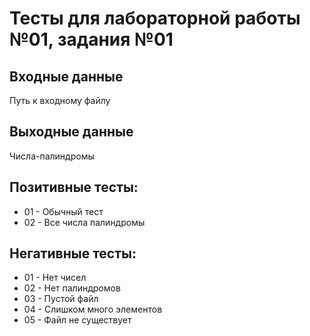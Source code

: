# Тесты для лабораторной работы №01, задания №01

## Входные данные
Путь к входному файлу

## Выходные данные
Числа-палиндромы

## Позитивные тесты:
- 01 - Обычный тест
- 02 - Все числа палиндромы

## Негативные тесты:
- 01 - Нет чисел
- 02 - Нет палиндромов
- 03 - Пустой файл
- 04 - Слишком много элементов
- 05 - Файл не существует
